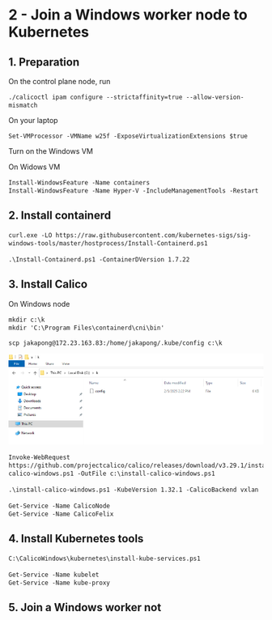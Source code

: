 # 2 - Join a Windows worker node to Kubernetes

## 1. Preparation

On the control plane node, run

```
./calicoctl ipam configure --strictaffinity=true --allow-version-mismatch
```

On your laptop

```
Set-VMProcessor -VMName w25f -ExposeVirtualizationExtensions $true
```

Turn on the Windows VM

On Widows VM

```
Install-WindowsFeature -Name containers
Install-WindowsFeature -Name Hyper-V -IncludeManagementTools -Restart
```

## 2. Install containerd

```
curl.exe -LO https://raw.githubusercontent.com/kubernetes-sigs/sig-windows-tools/master/hostprocess/Install-Containerd.ps1

.\Install-Containerd.ps1 -ContainerDVersion 1.7.22
```

## 3. Install Calico

On Windows node

```
mkdir c:\k
mkdir 'C:\Program Files\containerd\cni\bin'
```

```
scp jakapong@172.23.163.83:/home/jakapong/.kube/config c:\k
```

![alt text](image-11.png)

```
Invoke-WebRequest https://github.com/projectcalico/calico/releases/download/v3.29.1/install-calico-windows.ps1 -OutFile c:\install-calico-windows.ps1

.\install-calico-windows.ps1 -KubeVersion 1.32.1 -CalicoBackend vxlan

Get-Service -Name CalicoNode
Get-Service -Name CalicoFelix
```

## 4. Install Kubernetes tools

```
C:\CalicoWindows\kubernetes\install-kube-services.ps1

Get-Service -Name kubelet
Get-Service -Name kube-proxy
```

## 5. Join a Windows worker not


